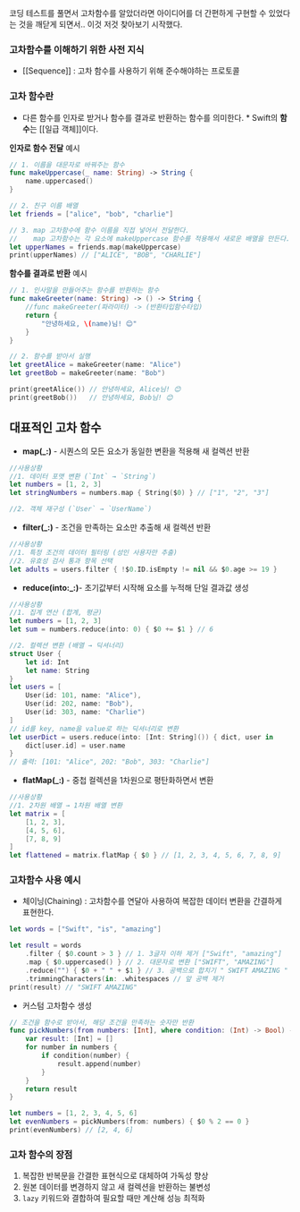 코딩 테스트를 풀면서 고차함수를 알았더라면 아이디어를 더 간편하게 구현할 수 있었다는 것을 깨닫게 되면서.. 이것 저것 찾아보기 시작했다.
### 고차함수를 이해하기 위한 사전 지식
- [[Sequence]] : 고차 함수를 사용하기 위해 준수해야하는 프로토콜
### 고차 함수란
- 다른 함수를 인자로 받거나 함수를 결과로 반환하는 함수를 의미한다.
		\* Swift의 **함수**는 [[일급 객체]]이다.

**인자로 함수 전달** 예시
```swift
// 1. 이름을 대문자로 바꿔주는 함수
func makeUppercase(_ name: String) -> String {
    name.uppercased()
}

// 2. 친구 이름 배열
let friends = ["alice", "bob", "charlie"]

// 3. map 고차함수에 함수 이름을 직접 넣어서 전달한다.
//    map 고차함수는 각 요소에 makeUppercase 함수를 적용해서 새로운 배열을 만든다.
let upperNames = friends.map(makeUppercase)
print(upperNames) // ["ALICE", "BOB", "CHARLIE"]
```

**함수를 결과로 반환** 예시
```swift
// 1. 인사말을 만들어주는 함수를 반환하는 함수
func makeGreeter(name: String) -> () -> String {
	//func makeGreeter(파라미터) -> (반환타입함수타입)
    return {
        "안녕하세요, \(name)님! 😊"
    }
}

// 2. 함수를 받아서 실행
let greetAlice = makeGreeter(name: "Alice")
let greetBob = makeGreeter(name: "Bob")

print(greetAlice()) // 안녕하세요, Alice님! 😊
print(greetBob())   // 안녕하세요, Bob님! 😊
```

## 대표적인 고차 함수
- **map(\_:)** - 시퀀스의 모든 요소가 동일한 변환을 적용해 새 컬렉션 반환
```swift
//사용상황
//1. 데이터 포맷 변환 (`Int` → `String`)
let numbers = [1, 2, 3]
let stringNumbers = numbers.map { String($0) } // ["1", "2", "3"]

//2. 객체 재구성 (`User` → `UserName`)

```
- **filter(\_:)** - 조건을 만족하는 요소만 추출해 새 컬렉션 반환
```swift
//사용상황
//1. 특정 조건의 데이터 필터링 (성인 사용자만 추출)
//2. 유효성 검사 통과 항목 선택
let adults = users.filter { !$0.ID.isEmpty != nil && $0.age >= 19 }
```
- **reduce(into:\_:)**- 초기값부터 시작해 요소를 누적해 단일 결과값 생성
```swift
//사용상황
//1. 집계 연산 (합계, 평균)
let numbers = [1, 2, 3]
let sum = numbers.reduce(into: 0) { $0 += $1 } // 6

//2. 컬렉션 변환 (배열 → 딕셔너리)
struct User {
    let id: Int
    let name: String
}
let users = [
    User(id: 101, name: "Alice"),
    User(id: 202, name: "Bob"),
    User(id: 303, name: "Charlie")
]
// id를 key, name을 value로 하는 딕셔너리로 변환
let userDict = users.reduce(into: [Int: String]()) { dict, user in
    dict[user.id] = user.name
}
// 출력: [101: "Alice", 202: "Bob", 303: "Charlie"]
```

- **flatMap(\_:)** - 중첩 컬렉션을 1차원으로 평탄화하면서 변환
```swift
//사용상황
//1. 2차원 배열 → 1차원 배열 변환
let matrix = [
    [1, 2, 3],
    [4, 5, 6],
    [7, 8, 9]
]
let flattened = matrix.flatMap { $0 } // [1, 2, 3, 4, 5, 6, 7, 8, 9]
```

### 고차함수 사용 예시
- 체이닝(Chaining) : 고차함수를 연달아 사용하여 복잡한 데이터 변환을 간결하게 표현한다.
```swift
let words = ["Swift", "is", "amazing"]

let result = words
    .filter { $0.count > 3 } // 1. 3글자 이하 제거 ["Swift", "amazing"]
    .map { $0.uppercased() } // 2. 대문자로 변환 ["SWIFT", "AMAZING"]
    .reduce("") { $0 + " " + $1 } // 3. 공백으로 합치기 " SWIFT AMAZING "
    .trimmingCharacters(in: .whitespaces // 앞 공백 제거
print(result) // "SWIFT AMAZING"
```

- 커스텀 고차함수 생성
```swift
// 조건을 함수로 받아서, 해당 조건을 만족하는 숫자만 반환
func pickNumbers(from numbers: [Int], where condition: (Int) -> Bool) -> [Int] {
    var result: [Int] = []
    for number in numbers {
        if condition(number) {
            result.append(number)
        }
    }
    return result
}

let numbers = [1, 2, 3, 4, 5, 6]
let evenNumbers = pickNumbers(from: numbers) { $0 % 2 == 0 }
print(evenNumbers) // [2, 4, 6]
```

### 고차 함수의 장점
1. 복잡한 반복문을 간결한 표현식으로 대체하여 가독성 향상
2. 원본 데이터를 변경하지 않고 새 컬렉션을 반환하는 불변성
3. `lazy` 키워드와 결합하여 필요할 때만 계산해 성능 최적화